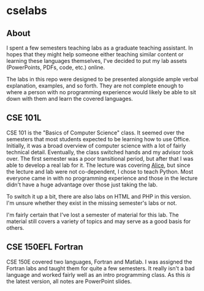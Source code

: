 cselabs
=======
About
-----
I spent a few semesters teaching labs as a graduate 
teaching assistant. In hopes that they might help 
someone either teaching similar content or learning 
these languages themselves, I've decided to put my 
lab assets (PowerPoints, PDFs, code, etc.) online.

The labs in this repo were designed to be presented 
alongside ample verbal explanation, examples, and 
so forth. They are not complete enough to where a 
person with no programming experience would likely 
be able to sit down with them and learn the covered 
languages.

CSE 101L
--------
CSE 101 is the "Basics of Computer Science" class. 
It seemed over the semesters that most students 
expected to be learning how to use Office. Initially, 
it was a broad overview of computer science with a 
lot of fairly technical detail. Eventually, the 
class switched hands and my advisor took over. The 
first semester was a poor transitional period, but 
after that I was able to develop a real lab for it. 
The lecture was covering [Alice][1], but since the 
lecture and lab were not co-dependent, I chose to 
teach Python. Most everyone came in with no 
programming experience and those in the lecture 
didn't have a huge advantage over those just taking 
the lab.

To switch it up a bit, there are also labs on HTML 
and PHP in this version. I'm unsure whether they 
exist in the missing semester's labs or not.

I'm fairly certain that I've lost a semester of 
material for this lab. The material still covers 
a variety of topics and may serve as a good basis 
for others.

CSE 150EFL Fortran
------------------
CSE 150E covered two languages, Fortran and Matlab. 
I was assigned the Fortran labs and taught them for 
quite a few semesters. It really isn't a bad 
language and worked fairly well as an intro 
programming class. As this _is_ the latest version, 
all notes are PowerPoint slides.

[1]: http://www.alice.org
